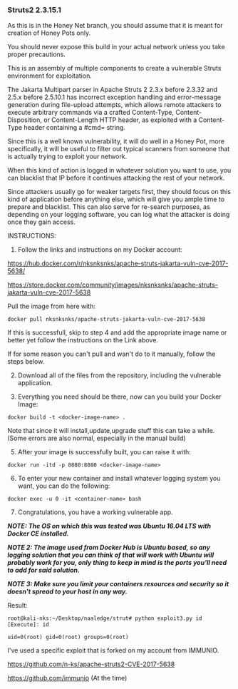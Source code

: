 ### Struts2 2.3.15.1

As this is in the Honey Net branch, you should assume that it is meant for creation of Honey Pots only.

You should never expose this build in your actual network unless you take proper precautions.

This is an assembly of multiple components to create a vulnerable Struts environment for exploitation.

The Jakarta Multipart parser in Apache Struts 2 2.3.x before 2.3.32 and 2.5.x before 2.5.10.1 has incorrect exception handling and error-message generation during file-upload attempts, which allows remote attackers to execute arbitrary commands via a crafted Content-Type, Content-Disposition, or Content-Length HTTP header, as exploited with a Content-Type header containing a #cmd= string. 

Since this is a well known vulnerability, it will do well in a Honey Pot, more specifically, it will be useful to filter out typical scanners from someone that is actually trying to exploit your network.

When this kind of action is logged in whatever solution you want to use, you can blacklist that IP before it continues attacking the rest of your network.

Since attackers usually go for weaker targets first, they should focus on this kind of application before anything else, which will give you ample time to prepare and blacklist. This can also serve for re-search purposes, as depending on your logging software, you can log what the attacker is doing once they gain access.

INSTRUCTIONS:

1. Follow the links and instructions on my Docker account:

https://hub.docker.com/r/nksnksnks/apache-struts-jakarta-vuln-cve-2017-5638/

https://store.docker.com/community/images/nksnksnks/apache-struts-jakarta-vuln-cve-2017-5638

Pull the image from here with:

```
docker pull nksnksnks/apache-struts-jakarta-vuln-cve-2017-5638
```

If this is successfull, skip to step 4 and add the appropriate image name or better yet follow the instructions on the Link above.

If for some reason you can't pull and wan't do to it manually, follow the steps below.

2. Download all of the files from the repository, including the vulnerable application.

3. Everything you need should be there, now can you build your Docker Image:

```
docker build -t <docker-image-name> .
```

Note that since it will install,update,upgrade stuff this can take a while. (Some errors are also normal, especially in the manual build)

5. After your image is successfully built, you can raise it with:

```
docker run -itd -p 8080:8080 <docker-image-name>
```

6. To enter your new container and install whatever logging system you want, you can do the following:

```
docker exec -u 0 -it <container-name> bash
```

7. Congratulations, you have a working vulnerable app.

___NOTE: The OS on which this was tested was Ubuntu 16.04 LTS with Docker CE installed.___

___NOTE 2: The image used from Docker Hub is Ubuntu based, so any logging solution that you can think of that will work with Ubuntu will probably work for you, only thing to keep in mind is the ports you'll need to add for said solution.___

___NOTE 3: Make sure you limit your containers resources and security so it doesn't spread to your host in any way.___

Result:
```
root@kali-nks:~/Desktop/naaledge/strut# python exploit3.py id
[Execute]: id

uid=0(root) gid=0(root) groups=0(root)
```

I've used a specific exploit that is forked on my account from IMMUNIO.

https://github.com/n-ks/apache-struts2-CVE-2017-5638

https://github.com/immunio (At the time)
